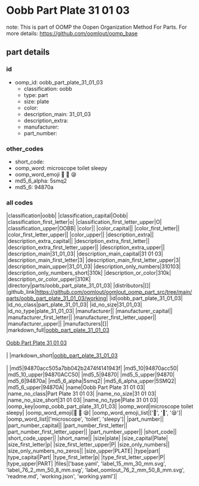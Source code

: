 # Oobb Part Plate 31 01 03  

note: This is part of OOMP the Oopen Organization Method For Parts. For more details: https://github.com/oomlout/oomp_base

##  part details





### id
* oomp_id: oobb_part_plate_31_01_03
  * classification: oobb
  * type: part
  * size: plate
  * color: 
  * description_main: 31_01_03
  * description_extra: 
  * manufacturer: 
  * part_number: 

### other_codes
* short_code: 
* oomp_word: microscope toilet sleepy
* oomp_word_emoji :microscope: :toilet: :sleepy:
* md5_6_alpha: 5smq2
* md5_6: 94870a

### all codes 
|classification|oobb|
|classification_capital|Oobb|
|classification_first_letter|o|
|classification_first_letter_upper|O|
|classification_upper|OOBB|
|color||
|color_capital||
|color_first_letter||
|color_first_letter_upper||
|color_upper||
|description_extra||
|description_extra_capital||
|description_extra_first_letter||
|description_extra_first_letter_upper||
|description_extra_upper||
|description_main|31_01_03|
|description_main_capital|31 01 03|
|description_main_first_letter|3|
|description_main_first_letter_upper|3|
|description_main_upper|31_01_03|
|description_only_numbers|310103|
|description_only_numbers_short|310k|
|description_or_color|310k|
|description_or_color_upper|310K|
|directory|parts/oobb_part_plate_31_01_03|
|distributors|[]|
|github_link|https://github.com/oomlout/oomlout_oomp_part_src/tree/main/parts/oobb_part_plate_31_01_03/working|
|id|oobb_part_plate_31_01_03|
|id_no_class|part_plate_31_01_03|
|id_no_size|31_01_03|
|id_no_type|plate_31_01_03|
|manufacturer||
|manufacturer_capital||
|manufacturer_first_letter||
|manufacturer_first_letter_upper||
|manufacturer_upper||
|manufacturers|[]|
|markdown_full|[oobb_part_plate_31_01_03](https://github.com/oomlout/oomlout_oomp_part_src/tree/main/parts/oobb_part_plate_31_01_03/working)<br>[](https://github.com/oomlout/oomlout_oomp_part_src/tree/main/parts/oobb_part_plate_31_01_03/working)<br>[Oobb Part Plate 31 01 03](https://github.com/oomlout/oomlout_oomp_part_src/tree/main/parts/oobb_part_plate_31_01_03/working)<br><br>|
|markdown_short|[oobb_part_plate_31_01_03](https://github.com/oomlout/oomlout_oomp_part_src/tree/main/parts/oobb_part_plate_31_01_03/working)<br><br>|
|md5|94870acc505a7bb042b2474f4141943f|
|md5_10|94870acc50|
|md5_10_upper|94870ACC50|
|md5_5|94870|
|md5_5_upper|94870|
|md5_6|94870a|
|md5_6_alpha|5smq2|
|md5_6_alpha_upper|5SMQ2|
|md5_6_upper|94870A|
|name|Oobb Part Plate 31 01 03|
|name_no_class|Part Plate 31 01 03|
|name_no_size|31 01 03|
|name_no_size_short|31 01 03|
|name_no_type|Plate 31 01 03|
|oomp_key|oomp_oobb_part_plate_31_01_03|
|oomp_word|microscope toilet sleepy|
|oomp_word_emoji|:microscope: :toilet: :sleepy:|
|oomp_word_emoji_list|[':microscope:', ':toilet:', ':sleepy:']|
|oomp_word_list|['microscope', 'toilet', 'sleepy']|
|part_number||
|part_number_capital||
|part_number_first_letter||
|part_number_first_letter_upper||
|part_number_upper||
|short_code||
|short_code_upper||
|short_name||
|size|plate|
|size_capital|Plate|
|size_first_letter|p|
|size_first_letter_upper|P|
|size_only_numbers||
|size_only_numbers_no_zeros||
|size_upper|PLATE|
|type|part|
|type_capital|Part|
|type_first_letter|p|
|type_first_letter_upper|P|
|type_upper|PART|
|files|['base.yaml', 'label_15_mm_30_mm.svg', 'label_76_2_mm_50_8_mm.svg', 'label_oomlout_76_2_mm_50_8_mm.svg', 'readme.md', 'working.json', 'working.yaml']|
